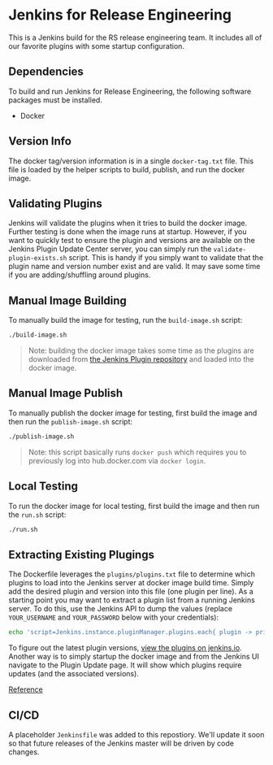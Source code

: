 # Jenkins for Release Engineering

This is a Jenkins build for the RS release engineering team. It includes all of
our favorite plugins with some startup configuration.

## Dependencies

To build and run Jenkins for Release Engineering, the following software
packages must be installed.

* Docker

## Version Info

The docker tag/version information is in a single `docker-tag.txt` file. This
file is loaded by the helper scripts to build, publish, and run the docker
image.

## Validating Plugins

Jenkins will validate the plugins when it tries to build the docker image.
Further testing is done when the image runs at startup. However, if you want
to quickly test to ensure the plugin and versions are available on the
Jenkins Plugin Update Center server, you can simply run the
`validate-plugin-exists.sh` script. This is handy if you simply want to
validate that the plugin name and version number exist and are valid. It may
save some time if you are adding/shuffling around plugins.

## Manual Image Building

To manually build the image for testing, run the `build-image.sh` script:

```bash
./build-image.sh
```

> Note: building the docker image takes some time as the plugins are
downloaded from [the Jenkins Plugin repository](https://plugins.jenkins.io)
and loaded into the docker image.

## Manual Image Publish

To manually publish the docker image for testing, first build the image and
then run the `publish-image.sh` script:

```bash
./publish-image.sh
```

> Note: this script basically runs `docker push` which requires you to
previously log into hub.docker.com via `docker login`.

## Local Testing

To run the docker image for local testing, first build the image and then run
the `run.sh` script:

```bash
./run.sh
```

## Extracting Existing Plugings

The Dockerfile leverages the `plugins/plugins.txt` file to determine which
plugins to load into the Jenkins server at docker image build time. Simply
add the desired plugin and version into this file (one plugin per line). As a
starting point you may want to extract a plugin list from a running Jenkins
server. To do this, use the Jenkins API to dump the values (replace
`YOUR_USERNAME` and `YOUR_PASSWORD` below with your credentials):

```bash
echo 'script=Jenkins.instance.pluginManager.plugins.each{ plugin -> println("${plugin.getShortName() }:${plugin.getVersion()}") }' | no_proxy=localhost curl --user YOUR_USERNAME:YOUR_PASSWORD --netrc --silent --data-binary @- -X POST "https://rpc.jenkins.cit.rackspace.net/scriptText" | sort > plugins.txt
```

To figure out the latest plugin versions, [view the plugins on
jenkins.io](https://plugins.jenkins.io/). Another way is to simply startup
the docker image and from the Jenkins UI navigate to the Plugin Update page.
It will show which plugins require updates (and the associated versions).

[Reference]( https://stackoverflow.com/questions/9815273/how-to-get-a-list-of-installed-jenkins-plugins-with-name-and-version-pair/35292719#35292719)

## CI/CD

A placeholder `Jenkinsfile` was added to this repostiory. We'll update it soon
so that future releases of the Jenkins master will be driven by code changes.
